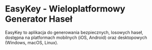 # EasyKey - Wieloplatformowy Generator Haseł

EasyKey to aplikacja do generowania bezpiecznych, losowych haseł, dostępna na platformach mobilnych (iOS, Android) oraz desktopowych (Windows, macOS, Linux).